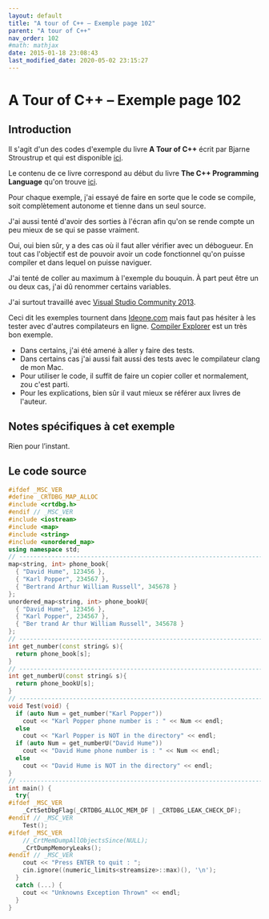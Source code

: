 ```yaml
---
layout: default
title: "A tour of C++ – Exemple page 102"
parent: "A tour of C++"
nav_order: 102
#math: mathjax
date: 2015-01-18 23:08:43
last_modified_date: 2020-05-02 23:15:27
---
```


# A Tour of C++ – Exemple page 102

## Introduction
Il s'agit d'un des codes d'exemple du livre **A Tour of C++** écrit par Bjarne Stroustrup et qui est disponible [ici](http://www.amazon.fr/Tour-C-Bjarne-Stroustrup/dp/0321958314/ref%3Dsr_1_1?ie=UTF8&qid=1416699327&sr=8-1&keywords=a+tour+of+c%2B%2B). 

Le contenu de ce livre correspond au début du livre **The C++ Programming Language** qu'on trouve [ici](http://www.amazon.fr/The-Programming-Language-Bjarne-Stroustrup/dp/0321563840/ref%3Dpd_sim_eb_3?ie=UTF8&refRID=0CR047TTJV1HA6CVA9XA).

Pour chaque exemple, j'ai essayé de faire en sorte que le code se compile, soit complètement autonome et tienne dans un seul source.

J'ai aussi tenté d'avoir des sorties à l'écran afin qu'on se rende compte un peu mieux de se qui se passe vraiment.

Oui, oui bien sûr, y a des cas où il faut aller vérifier avec un débogueur.
En tout cas l'objectif est de pouvoir avoir un code fonctionnel qu'on puisse compiler et dans lequel on puisse naviguer.

J'ai tenté de coller au maximum à l'exemple du bouquin. À part peut être un ou deux cas, j'ai dû renommer certains variables.

J'ai surtout travaillé avec [Visual Studio Community 2013](http://www.visualstudio.com/products/visual-studio-community-vs).

Ceci dit les exemples tournent dans [Ideone.com](http://ideone.com/) mais faut pas hésiter à les tester avec d'autres compilateurs en ligne. [Compiler Explorer](https://godbolt.org/) est un très bon exemple.

* Dans certains, j'ai été amené à aller y faire des tests.  
* Dans certains cas j'ai aussi fait aussi des tests avec le compilateur clang de mon Mac.  
* Pour utiliser le code, il suffit de faire un copier coller et normalement, zou c'est parti.  
* Pour les explications, bien sûr il vaut mieux se référer aux livres de l'auteur.  


## Notes spécifiques à cet exemple


Rien pour l’instant.



## Le code source

```cpp
#ifdef _MSC_VER
#define _CRTDBG_MAP_ALLOC
#include <crtdbg.h>
#endif // _MSC_VER
#include <iostream>
#include <map>
#include <string>
#include <unordered_map>
using namespace std;
// ----------------------------------------------------------------------------
map<string, int> phone_book{
  { "David Hume", 123456 },
  { "Karl Popper", 234567 },
  { "Bertrand Arthur William Russell", 345678 }
};
unordered_map<string, int> phone_bookU{
  { "David Hume", 123456 },
  { "Karl Popper", 234567 },
  { "Ber trand Ar thur William Russell", 345678 }
};
// ----------------------------------------------------------------------------
int get_number(const string& s){
  return phone_book[s];
}
// ----------------------------------------------------------------------------
int get_numberU(const string& s){
  return phone_bookU[s];
}
// ----------------------------------------------------------------------------
void Test(void) {
  if (auto Num = get_number("Karl Popper"))
    cout << "Karl Popper phone number is : " << Num << endl;
  else
    cout << "Karl Popper is NOT in the directory" << endl;
  if (auto Num = get_numberU("David Hume"))
    cout << "David Hume phone number is : " << Num << endl;
  else
    cout << "David Hume is NOT in the directory" << endl;
}
// ----------------------------------------------------------------------------
int main() {
  try{
#ifdef _MSC_VER
    _CrtSetDbgFlag(_CRTDBG_ALLOC_MEM_DF | _CRTDBG_LEAK_CHECK_DF);
#endif // _MSC_VER
    Test();
#ifdef _MSC_VER
    //_CrtMemDumpAllObjectsSince(NULL);                                             // Begins the dump from the start of program execution
    _CrtDumpMemoryLeaks();
#endif // _MSC_VER
    cout << "Press ENTER to quit : ";
    cin.ignore((numeric_limits<streamsize>::max)(), '\n');
  }
  catch (...) {
    cout << "Unknowns Exception Thrown" << endl;
  }
}
```

